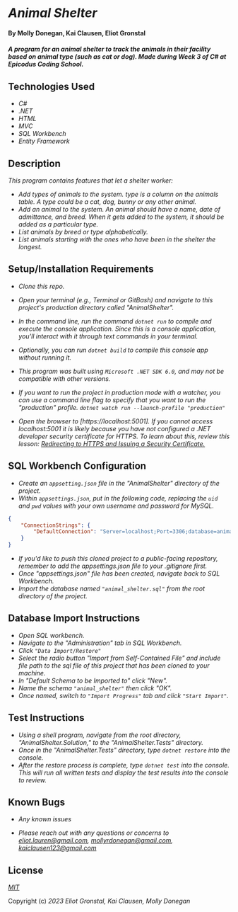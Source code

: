 # _Animal Shelter_

#### By Molly Donegan, Kai Clausen, Eliot Gronstal

#### _A program for an animal shelter to track the animals in their facility based on animal type (such as cat or dog). Made during Week 3 of C# at Epicodus Coding School._

## Technologies Used

* _C#_
* _.NET_
* _HTML_
* _MVC_
* _SQL Workbench_
* _Entity Framework_

## Description

_This program contains features that let a shelter worker:_

* _Add types of animals to the system. type is a column on the animals table. A type could be a cat, dog, bunny or any other animal._
* _Add an animal to the system. An animal should have a name, date of admittance, and breed. When it gets added to the system, it should be added as a particular type._
* _List animals by breed or type alphabetically._
* _List animals starting with the ones who have been in the shelter the longest._

## Setup/Installation Requirements

* _Clone this repo._
* _Open your terminal (e.g., Terminal or GitBash) and navigate to this project's production directory called "AnimalShelter"._
* _In the command line, run the command ``dotnet run`` to compile and execute the console application. Since this is a console application, you'll interact with it through text commands in your terminal._
* _Optionally, you can run ``dotnet build`` to compile this console app without running it._
* _This program was built using `Microsoft .NET SDK 6.0`, and may not be compatible with other versions._

* _If you want to run the project in production mode with a watcher, you can use a command line flag to specify that you want to run the "production" profile. ``dotnet watch run --launch-profile "production"``_
*  _Open the browser to [https://localhost:5001]. If you cannot access localhost:5001 it is likely because you have not configured a .NET developer security certificate for HTTPS. To learn about this, review this lesson: [Redirecting to HTTPS and Issuing a Security Certificate.](https://www.learnhowtoprogram.com/c-and-net/basic-web-applications/redirecting-to-https-and-issuing-a-security-certificate)_

## SQL Workbench Configuration
* _Create an `appsetting.json` file in the "AnimalShelter" directory of the project._
* _Within `appsettings.json`, put in the following code, replacing the `uid` and `pwd` values with your own username and password for MySQL._ 
```json
{
    "ConnectionStrings": {
        "DefaultConnection": "Server=localhost;Port=3306;database=animal_shelter;uid=[YOUR-USERNAME-HERE];pwd=[YOUR-PASSWORD-HERE];"
    }
}
```
* _If you'd like to push this cloned project to a public-facing repository, remember to add the appsettings.json file to your .gitignore first._
* _Once "appsettings.json" file has been created, navigate back to SQL Workbench._ 
* _Import the database named ``"animal_shelter.sql"`` from the root directory of the project._ 

## Database Import Instructions

* _Open SQL workbench._
* _Navigate to the "Administration" tab in SQL Workbench._
* _Click ``"Data Import/Restore"``_
* _Select the radio button "Import from Self-Contained File" and include file path to the sql file of this project that has been cloned to your machine._
* _In "Default Schema to be Imported to" click "New"._
* _Name the schema ``"animal_shelter"`` then click "OK"._
* _Once named, switch to ``"Import Progress"`` tab and click ``"Start Import"``._


## Test Instructions

* _Using a shell program, navigate from the root directory, "AnimalShelter.Solution," to the "AnimalShelter.Tests" directory._
* _Once in the "AnimalShelter.Tests" directory, type ``dotnet restore`` into the console._
* _After the restore process is complete, type ``dotnet test`` into the console. This will run all written tests and display the test results into the console to review._

## Known Bugs

* _Any known issues_

* _Please reach out with any questions or concerns to [eliot.lauren@gmail.com](eliot.lauren@gmail.com),
[mollyrdonegan@gmail.com](mollyrdonegan@gmail.com), [kaiclausen123@gmail.com](kaiclausen123@gmail.com)_

## License

_[MIT](https://opensource.org/license/mit/)_

Copyright (c) _2023_ _Eliot Gronstal, Kai Clausen, Molly Donegan_